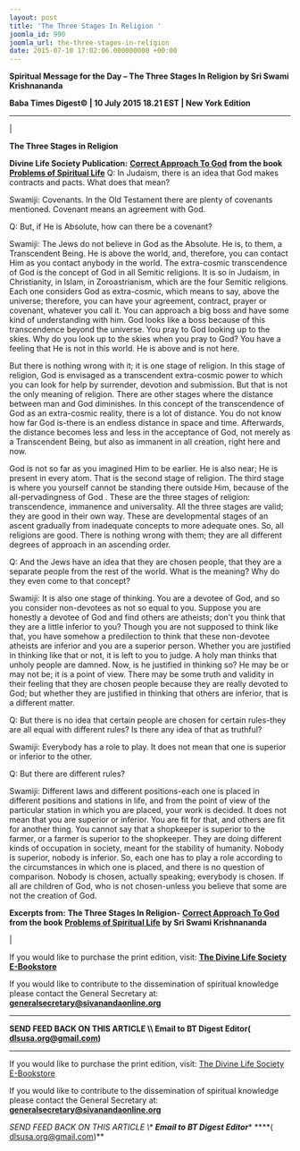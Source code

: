 ```yaml
---
layout: post
title: 'The Three Stages In Religion '
joomla_id: 990
joomla_url: the-three-stages-in-religion
date: 2015-07-10 17:02:06.000000000 +00:00
---
```

  

















































**Spiritual Message for the Day – The Three Stages In Religion by Sri Swami Krishnananda**

 **Baba Times Digest© | 10 July 2015 18.21 EST | New York Edition**

* * *

| 

**The Three Stages in Religion**

**Divine Life Society Publication:** [**Correct Approach To God**](http://www.dlshq.org/religions/catholic2.htm#stages) **from the book** [**Problems of Spiritual Life**](http://www.dlshq.org/cgi-bin/store/commerce.cgi?keywords=ek21)
Q: In Judaism, there is an idea that God makes contracts and pacts. What does that mean?

Swamiji: Covenants. In the Old Testament there are plenty of covenants mentioned. Covenant means an agreement with God.

Q: But, if He is Absolute, how can there be a covenant?

Swamiji: The Jews do not believe in God as the Absolute. He is, to them, a Transcendent Being. He is above the world, and, therefore, you can contact Him as you contact anybody in the world. The extra-cosmic transcendence of God is the concept of God in all Semitic religions. It is so in Judaism, in Christianity, in Islam, in Zoroastrianism, which are the four Semitic religions. Each one considers God as extra-cosmic, which means to say, above the universe; therefore, you can have your agreement, contract, prayer or covenant, whatever you call it. You can approach a big boss and have some kind of understanding with him. God looks like a boss because of this transcendence beyond the universe. You pray to God looking up to the skies. Why do you look up to the skies when you pray to God? You have a feeling that He is not in this world. He is above and is not here.

But there is nothing wrong with it; it is one stage of religion. In this stage of religion, God is envisaged as a transcendent extra-cosmic power to which you can look for help by surrender, devotion and submission. But that is not the only meaning of religion. There are other stages where the distance between man and God diminishes. In this concept of the transcendence of God as an extra-cosmic reality, there is a lot of distance. You do not know how far God is-there is an endless distance in space and time. Afterwards, the distance becomes less and less in the acceptance of God, not merely as a Transcendent Being, but also as immanent in all creation, right here and now.

God is not so far as you imagined Him to be earlier. He is also near; He is present in every atom. That is the second stage of religion. The third stage is where you yourself cannot be standing there outside Him, because of the all-pervadingness of God . These are the three stages of religion: transcendence, immanence and universality. All the three stages are valid; they are good in their own way. These are developmental stages of an ascent gradually from inadequate concepts to more adequate ones. So, all religions are good. There is nothing wrong with them; they are all different degrees of approach in an ascending order.

Q: And the Jews have an idea that they are chosen people, that they are a separate people from the rest of the world. What is the meaning? Why do they even come to that concept?

Swamiji: It is also one stage of thinking. You are a devotee of God, and so you consider non-devotees as not so equal to you. Suppose you are honestly a devotee of God and find others are atheists; don't you think that they are a little inferior to you? Though you are not supposed to think like that, you have somehow a predilection to think that these non-devotee atheists are inferior and you are a superior person. Whether you are justified in thinking like that or not, it is left to you to judge. A holy man thinks that unholy people are damned. Now, is he justified in thinking so? He may be or may not be; it is a point of view. There may be some truth and validity in their feeling that they are chosen people because they are really devoted to God; but whether they are justified in thinking that others are inferior, that is a different matter.

Q: But there is no idea that certain people are chosen for certain rules-they are all equal with different rules? Is there any idea of that as truthful?

Swamiji: Everybody has a role to play. It does not mean that one is superior or inferior to the other.

Q: But there are different rules?

Swamiji: Different laws and different positions-each one is placed in different positions and stations in life, and from the point of view of the particular station in which you are placed, your work is decided. It does not mean that you are superior or inferior. You are fit for that, and others are fit for another thing. You cannot say that a shopkeeper is superior to the farmer, or a farmer is superior to the shopkeeper. They are doing different kinds of occupation in society, meant for the stability of humanity. Nobody is superior, nobody is inferior. So, each one has to play a role according to the circumstances in which one is placed, and there is no question of comparison. Nobody is chosen, actually speaking; everybody is chosen. If all are children of God, who is not chosen-unless you believe that some are not the creation of God.



**Excerpts from:**  **The Three Stages In Religion-** [**Correct Approach To God**](http://www.dlshq.org/religions/catholic2.htm#stages) **from the book** [**Problems of Spiritual Life**](http://www.dlshq.org/cgi-bin/store/commerce.cgi?keywords=ek21) **by Sri Swami Krishnananda**

 |

If you would like to purchase the print edition, visit: **[The Divine Life Society E-Bookstore](http://www.dlshq.org/download/download.htm)**

If you would like to contribute to the dissemination of spiritual knowledge please contact the General Secretary at: [](mailto:%20%3Cscript%20type=%27text/javascript%27%3E%20%3C%21--%20var%20prefix%20=%20%27ma%27%20+%20%27il%27%20+%20%27to%27;%20var%20path%20=%20%27hr%27%20+%20%27ef%27%20+%20%27=%27;%20var%20addy57016%20=%20%27generalsecretary%27%20+%20%27@%27;%20addy57016%20=%20addy57016%20+%20%27sivanandaonline%27%20+%20%27.%27%20+%20%27org%27;%20document.write%28%27%3Ca%20%27%20+%20path%20+%20%27%5C%27%27%20+%20prefix%20+%20%27:%27%20+%20addy57016%20+%20%27%5C%27%3E%27%29;%20document.write%28addy57016%29;%20document.write%28%27%3C%5C/a%3E%27%29;%20//--%3E%5Cn%20%3C/script%3E%3Cscript%20type=%27text/javascript%27%3E%20%3C%21--%20document.write%28%27%3Cspan%20style=%5C%27display:%20none;%5C%27%3E%27%29;%20//--%3E%20%3C/script%3EThis%20email%20address%20is%20being%20protected%20from%20spambots.%20You%20need%20JavaScript%20enabled%20to%20view%20it.%20%3Cscript%20type=%27text/javascript%27%3E%20%3C%21--%20document.write%28%27%3C/%27%29;%20document.write%28%27span%3E%27%29;%20//--%3E%20%3C/script%3E?subject=Contribution%20to%20Dissemination%20of%20Spiritual%20Knowledge) **generalsecretary@sivanandaonline.org**

****

**SEND FEED BACK ON THIS ARTICLE \\\ Email to BT Digest Editor[](mailto:%20%3Cscript%20type=%27text/javascript%27%3E%20%3C%21--%20var%20prefix%20=%20%27ma%27%20+%20%27il%27%20+%20%27to%27;%20var%20path%20=%20%27hr%27%20+%20%27ef%27%20+%20%27=%27;%20var%20addy72654%20=%20%27dlsusa.org%27%20+%20%27@%27;%20addy72654%20=%20addy72654%20+%20%27gmail%27%20+%20%27.%27%20+%20%27com%27;%20document.write%28%27%3Ca%20%27%20+%20path%20+%20%27%5C%27%27%20+%20prefix%20+%20%27:%27%20+%20addy72654%20+%20%27%5C%27%3E%27%29;%20document.write%28addy72654%29;%20document.write%28%27%3C%5C/a%3E%27%29;%20//--%3E%5Cn%20%3C/script%3E%3Cscript%20type=%27text/javascript%27%3E%20%3C%21--%20document.write%28%27%3Cspan%20style=%5C%27display:%20none;%5C%27%3E%27%29;%20//--%3E%20%3C/script%3EThis%20email%20address%20is%20being%20protected%20from%20spambots.%20You%20need%20JavaScript%20enabled%20to%20view%20it.%20%3Cscript%20type=%27text/javascript%27%3E%20%3C%21--%20document.write%28%27%3C/%27%29;%20document.write%28%27span%3E%27%29;%20//--%3E%20%3C/script%3E?subject=DLS%20Posts)( [dlsusa.org@gmail.com](mailto:dlsusa.org@gmail.com))**



* * *



  

If you would like to purchase the print edition, visit: [The Divine Life Society E-Bookstore](http://www.dlshq.org/download/download.htm)

If you would like to contribute to the dissemination of spiritual knowledge please contact the General Secretary at: **[generalsecretary@sivanandaonline.org](mailto:generalsecretary@sivanandaonline.org)**

**SEND FEED BACK ON THIS ARTICLE \\\**  **Email to BT Digest Editor**** [](mailto:%20%3Cscript%20type=%27text/javascript%27%3E%20%3C%21--%20var%20prefix%20=%20%27ma%27%20+%20%27il%27%20+%20%27to%27;%20var%20path%20=%20%27hr%27%20+%20%27ef%27%20+%20%27=%27;%20var%20addy72654%20=%20%27dlsusa.org%27%20+%20%27@%27;%20addy72654%20=%20addy72654%20+%20%27gmail%27%20+%20%27.%27%20+%20%27com%27;%20document.write%28%27%3Ca%20%27%20+%20path%20+%20%27%5C%27%27%20+%20prefix%20+%20%27:%27%20+%20addy72654%20+%20%27%5C%27%3E%27%29;%20document.write%28addy72654%29;%20document.write%28%27%3C%5C/a%3E%27%29;%20//--%3E%5Cn%20%3C/script%3E%3Cscript%20type=%27text/javascript%27%3E%20%3C%21--%20document.write%28%27%3Cspan%20style=%5C%27display:%20none;%5C%27%3E%27%29;%20//--%3E%20%3C/script%3EThis%20email%20address%20is%20being%20protected%20from%20spambots.%20You%20need%20JavaScript%20enabled%20to%20view%20it.%20%3Cscript%20type=%27text/javascript%27%3E%20%3C%21--%20document.write%28%27%3C/%27%29;%20document.write%28%27span%3E%27%29;%20//--%3E%20%3C/script%3E?subject=DLS%20Posts)****( [dlsusa.org@gmail.com](mailto:dlsusa.org@gmail.com))**  
